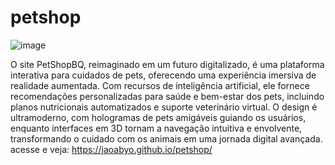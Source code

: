 # petshop
![image](https://github.com/user-attachments/assets/3fa906cc-f5b2-469d-a349-fb68a8bc5827)

O site PetShopBQ, reimaginado em um futuro digitalizado, é uma plataforma interativa para cuidados de pets, oferecendo uma experiência imersiva de realidade aumentada. Com recursos de inteligência artificial, ele fornece recomendações personalizadas para saúde e bem-estar dos pets, incluindo planos nutricionais automatizados e suporte veterinário virtual. O design é ultramoderno, com hologramas de pets amigáveis guiando os usuários, enquanto interfaces em 3D tornam a navegação intuitiva e envolvente, transformando o cuidado com os animais em uma jornada digital avançada.
acesse e veja: https://jaoabyo.github.io/petshop/
